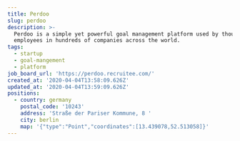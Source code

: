 ```yaml
---
title: Perdoo
slug: perdoo
description: >-
  Perdoo is a simple yet powerful goal management platform used by thousands of
  employees in hundreds of companies across the world.
tags:
  - startup
  - goal-mangement
  - platform
job_board_url: 'https://perdoo.recruitee.com/'
created_at: '2020-04-04T13:58:09.626Z'
updated_at: '2020-04-04T13:59:09.626Z'
positions:
  - country: germany
    postal_code: '10243'
    address: 'Straße der Pariser Kommune, 8 '
    city: berlin
    map: '{"type":"Point","coordinates":[13.439078,52.513058]}'
---
```


